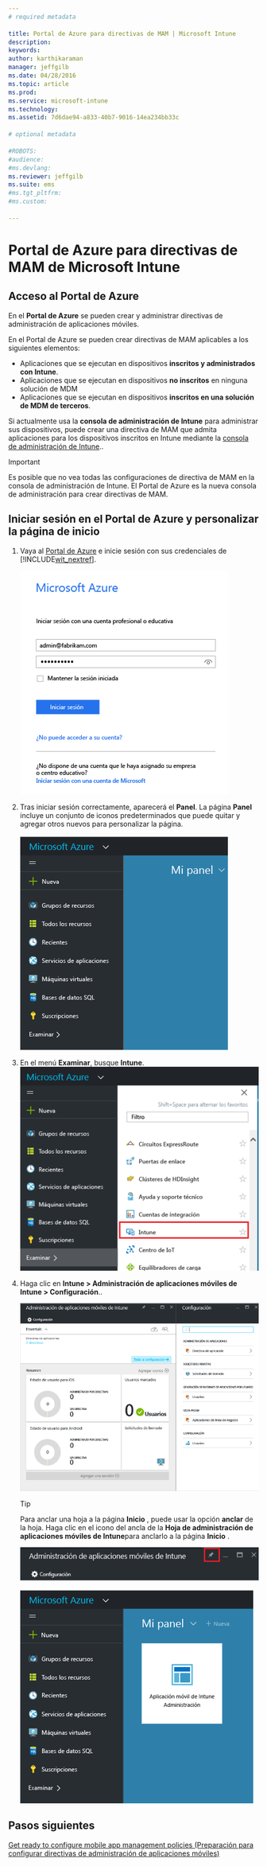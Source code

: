 ```yaml
---
# required metadata

title: Portal de Azure para directivas de MAM | Microsoft Intune
description:
keywords:
author: karthikaraman
manager: jeffgilb
ms.date: 04/28/2016
ms.topic: article
ms.prod:
ms.service: microsoft-intune
ms.technology:
ms.assetid: 7d6dae94-a833-40b7-9016-14ea234bb33c

# optional metadata

#ROBOTS:
#audience:
#ms.devlang:
ms.reviewer: jeffgilb
ms.suite: ems
#ms.tgt_pltfrm:
#ms.custom:

---
```


# Portal de Azure para directivas de MAM de Microsoft Intune
## Acceso al Portal de Azure
En el **Portal de Azure** se pueden crear y administrar directivas de administración de aplicaciones móviles.

En el Portal de Azure se pueden crear directivas de MAM aplicables a los siguientes elementos:
- Aplicaciones que se ejecutan en dispositivos **inscritos y administrados con Intune**.
- Aplicaciones que se ejecutan en dispositivos **no inscritos** en ninguna solución de MDM
- Aplicaciones que se ejecutan en dispositivos **inscritos en una solución de MDM de terceros**.

Si actualmente usa la **consola de administración de Intune** para administrar sus dispositivos, puede crear una directiva de MAM que admita aplicaciones para los dispositivos inscritos en Intune mediante la [consola de administración de Intune](configure-and-deploy-mobile-application-management-policies-in-the-microsoft-intune-console.md)..
>[!IMPORTANT]
> Es posible que no vea todas las configuraciones de directiva de MAM en la consola de administración de Intune. El Portal de Azure es la nueva consola de administración para crear directivas de MAM.

## Iniciar sesión en el Portal de Azure y personalizar la página de inicio

1.  Vaya al [Portal de Azure](https://portal.azure.com) e inicie sesión con sus credenciales de [!INCLUDE[wit_nextref](../includes/wit_nextref_md.md)].

    ![Captura de pantalla de la página de inicio de sesión del Portal de Azure](../media/AppManagement/AzurePortal_MAMSigninPage.png)

2.  Tras iniciar sesión correctamente, aparecerá el **Panel**. La página **Panel** incluye un conjunto de iconos predeterminados que puede quitar y agregar otros nuevos para personalizar la página.

    ![Captura de pantalla del panel del Portal de Azure](../media/AppManagement/AzurePortal_MAMStartboard_NoMAM.png)

3.  En el menú **Examinar**, busque **Intune**.![Captura de pantalla del menú Examinar con Intune resaltado](../media/AppManagement/AzurePortal_MAM_Browse_Intune.png)

4.  Haga clic en **Intune > Administración de aplicaciones móviles de Intune > Configuración**..

    ![Captura de pantalla de la hoja Administración de aplicaciones móviles de Intune](../media/AppManagement/AzurePortal_MAM_Mainblade.png)

    > [!TIP]
    > Para anclar una hoja a la página **Inicio** , puede usar la opción **anclar** de la hoja.  Haga clic en el icono del ancla de la **Hoja de administración de aplicaciones móviles de Intune**para anclarlo a la página **Inicio** .

    ![Captura de pantalla de la hoja Administración de aplicaciones móviles de Intune con el icono de anclaje resaltado](../media/AppManagement/AzurePortal_MAM_PinBladeAction.png)

    ![Captura de pantalla del panel con el icono de Intune anclado](../media/AppManagement/AzurePortal_MAM_Startboard_withMAM.png)
## Pasos siguientes
[Get ready to configure mobile app management policies (Preparación para configurar directivas de administración de aplicaciones móviles)](get-ready-to-configure-mobile-app-management-policies-with-microsoft-intune.md)


<!--HONumber=May16_HO1-->


